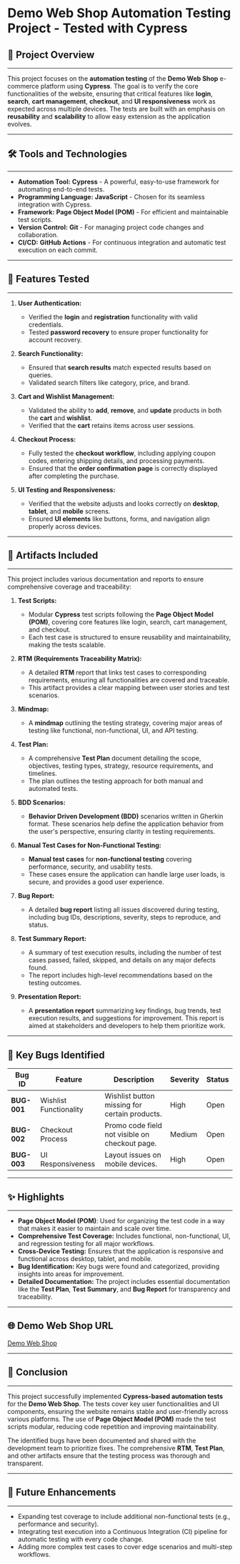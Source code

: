 # **Demo Web Shop Automation Testing Project - Tested with Cypress**

## 📌 **Project Overview**
---
This project focuses on the **automation testing** of the **Demo Web Shop** e-commerce platform using **Cypress**. The goal is to verify the core functionalities of the website, ensuring that critical features like **login**, **search**, **cart management**, **checkout**, and **UI responsiveness** work as expected across multiple devices. The tests are built with an emphasis on **reusability** and **scalability** to allow easy extension as the application evolves.

---

## 🛠️ **Tools and Technologies**
---
- **Automation Tool:** **Cypress** - A powerful, easy-to-use framework for automating end-to-end tests.
- **Programming Language:** **JavaScript** - Chosen for its seamless integration with Cypress.
- **Framework:** **Page Object Model (POM)** - For efficient and maintainable test scripts.
- **Version Control:** **Git** - For managing project code changes and collaboration.
- **CI/CD:** **GitHub Actions** - For continuous integration and automatic test execution on each commit.

---

## 📂 **Features Tested**
---
1. **User Authentication:**
   - Verified the **login** and **registration** functionality with valid credentials.
   - Tested **password recovery** to ensure proper functionality for account recovery.

2. **Search Functionality:**
   - Ensured that **search results** match expected results based on queries.
   - Validated search filters like category, price, and brand.

3. **Cart and Wishlist Management:**
   - Validated the ability to **add**, **remove**, and **update** products in both the **cart** and **wishlist**.
   - Verified that the **cart** retains items across user sessions.

4. **Checkout Process:**
   - Fully tested the **checkout workflow**, including applying coupon codes, entering shipping details, and processing payments.
   - Ensured that the **order confirmation page** is correctly displayed after completing the purchase.

5. **UI Testing and Responsiveness:**
   - Verified that the website adjusts and looks correctly on **desktop**, **tablet**, and **mobile** screens.
   - Ensured **UI elements** like buttons, forms, and navigation align properly across devices.

---

## 📄 **Artifacts Included**
---
This project includes various documentation and reports to ensure comprehensive coverage and traceability:

1. **Test Scripts:**
   - Modular **Cypress** test scripts following the **Page Object Model (POM)**, covering core features like login, search, cart management, and checkout.
   - Each test case is structured to ensure reusability and maintainability, making the tests scalable.

2. **RTM (Requirements Traceability Matrix):**
   - A detailed **RTM** report that links test cases to corresponding requirements, ensuring all functionalities are covered and traceable.
   - This artifact provides a clear mapping between user stories and test scenarios.

3. **Mindmap:**
   - A **mindmap** outlining the testing strategy, covering major areas of testing like functional, non-functional, UI, and API testing.

4. **Test Plan:**
   - A comprehensive **Test Plan** document detailing the scope, objectives, testing types, strategy, resource requirements, and timelines.
   - The plan outlines the testing approach for both manual and automated tests.

5. **BDD Scenarios:**
   - **Behavior Driven Development (BDD)** scenarios written in Gherkin format. These scenarios help define the application behavior from the user's perspective, ensuring clarity in testing requirements.

6. **Manual Test Cases for Non-Functional Testing:**
   - **Manual test cases** for **non-functional testing** covering performance, security, and usability tests.
   - These cases ensure the application can handle large user loads, is secure, and provides a good user experience.

7. **Bug Report:**
   - A detailed **bug report** listing all issues discovered during testing, including bug IDs, descriptions, severity, steps to reproduce, and status.

8. **Test Summary Report:**
   - A summary of test execution results, including the number of test cases passed, failed, skipped, and details on any major defects found.
   - The report includes high-level recommendations based on the testing outcomes.

9. **Presentation Report:**
   - A **presentation report** summarizing key findings, bug trends, test execution results, and suggestions for improvement. This report is aimed at stakeholders and developers to help them prioritize work.

---

## 🐞 **Key Bugs Identified**
| **Bug ID** | **Feature**             | **Description**                                   | **Severity** | **Status** |
|------------|-------------------------|-------------------------------------------------|--------------|------------|
| **BUG-001** | Wishlist Functionality  | Wishlist button missing for certain products.   | High         | Open       |
| **BUG-002** | Checkout Process        | Promo code field not visible on checkout page.  | Medium       | Open       |
| **BUG-003** | UI Responsiveness       | Layout issues on mobile devices.                | High         | Open       |

---

## ✨ **Highlights**
---
- **Page Object Model (POM)**: Used for organizing the test code in a way that makes it easier to maintain and scale over time.
- **Comprehensive Test Coverage:** Includes functional, non-functional, UI, and regression testing for all major workflows.
- **Cross-Device Testing:** Ensures that the application is responsive and functional across desktop, tablet, and mobile.
- **Bug Identification:** Key bugs were found and categorized, providing insights into areas for improvement.
- **Detailed Documentation:** The project includes essential documentation like the **Test Plan**, **Test Summary**, and **Bug Report** for transparency and traceability.

---

## 🌐 **Demo Web Shop URL**
[Demo Web Shop](https://demowebshop.tricentis.com/)

---

## 📝 **Conclusion**
---
This project successfully implemented **Cypress-based automation tests** for the **Demo Web Shop**. The tests cover key user functionalities and UI components, ensuring the website remains stable and user-friendly across various platforms. The use of **Page Object Model (POM)** made the test scripts modular, reducing code repetition and improving maintainability.

The identified bugs have been documented and shared with the development team to prioritize fixes. The comprehensive **RTM**, **Test Plan**, and other artifacts ensure that the testing process was thorough and transparent.

---

## 🚀 **Future Enhancements**
---
- Expanding test coverage to include additional non-functional tests (e.g., performance and security).
- Integrating test execution into a Continuous Integration (CI) pipeline for automatic testing with every code change.
- Adding more complex test cases to cover edge scenarios and multi-step workflows.

